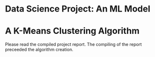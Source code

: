 # Data Science Project: An ML Model
# A K-Means Clustering Algorithm
Please read the compiled project report. The compiling of the report preceeded the algorithm creation.
